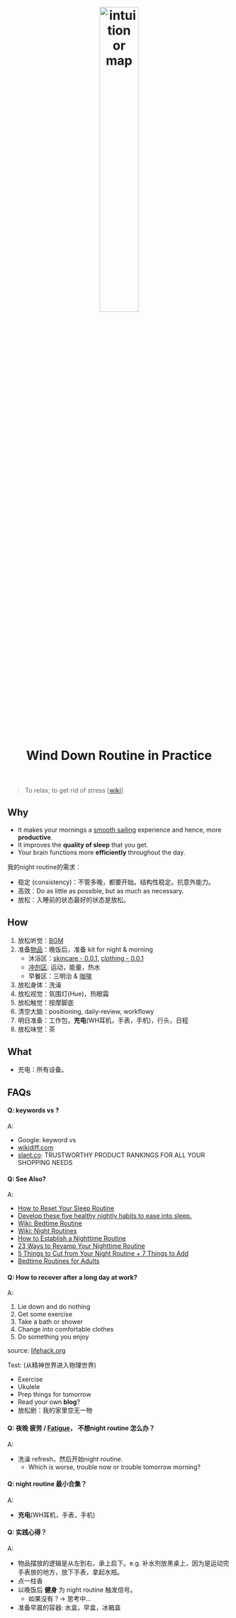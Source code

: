 <h1 align="center">
<br>
	<a href="https://www.pinterest.com/willwillwang/night-routine/">
  <img src="https://i.imgur.com/SknMh0w.png" alt="intuition or map" width=42%">
  </a>
  <br><br>
Wind Down Routine in Practice  <br><br>
</h1>

> To relax; to get rid of stress [[wiki](https://en.wiktionary.org/wiki/wind_down)]

## Why 

* It makes your mornings a [smooth sailing](https://en.wiktionary.org/wiki/smooth_sailing) experience and hence, more **productive**.
* It improves the **quality of sleep** that you get.
* Your brain functions more **efficiently** throughout the day.

我的night routine的需求：

* 稳定 (consistency)：不管多晚，都要开始。结构性稳定。抗意外能力。
* 高效：Do as little as possible, but as much as necessary. 
* 放松：入睡前的状态最好的状态是放松。

## How

1. 放松听觉：[BGM](https://open.spotify.com/playlist/4gPv60nM82v77CuM4x5aVz?si=uvCFGv6eRpSzZcFJzeVTTg)
1. 准备[物品](https://kit.co/will.wang.wang/morning-routine)：晚饭后，准备 kit for night & morning 
	* 沐浴区：[skincare - 0.0.1](https://i.imgur.com/roiQROu.png), [clothing - 0.0.1](https://i.imgur.com/aI2GRg4.png)
	* [冲剂区](https://i.imgur.com/rIjJeda.png): 运动，能量，热水
	* 早餐区：三明治 & [咖啡](https://i.imgur.com/T5VcmYr.png) 
1. 放松身体：洗澡
1. 放松视觉：氛围灯(Hue)，热眼霜
1. 放松触觉：按摩脚底
1. 清空大脑：positioning, daily-review, workflowy
1. 明日准备：工作包，**充电**(WH耳机，手表，手机)，行头，日程
1. 放松味觉：茶


## What 

* 充电：所有设备。

## FAQs

#### Q: keywords vs ?

A: 

* Google: keyword vs 
* [wikidiff.com](https://wikidiff.com/)
* [slant.co](https://www.slant.co/): TRUSTWORTHY PRODUCT RANKINGS FOR ALL YOUR SHOPPING NEEDS


#### Q: See Also?

A:

* [How to Reset Your Sleep Routine](https://www.sleepfoundation.org/sleep-hygiene/how-to-reset-your-sleep-routine)
* [Develop these five healthy nightly habits to ease into sleep.](https://www.sleep.org/design-perfect-bedtime-routine/)
* [Wiki: Bedtime Routine](https://www.wikihow.com/Category:Bedtime-Routine)
* [Wiki: Night Routines](https://www.wikihow.com/Category:Night-Routines)
* [How to Establish a Nighttime Routine](https://www.wikihow.com/Establish-a-Nighttime-Routine)
* [23 Ways to Revamp Your Nighttime Routine](https://www.healthline.com/health/nighttime-routine)
* [5 Things to Cut from Your Night Routine + 7 Things to Add](https://www.rebekah-joan.com/blog/night-routine-ideas)
* [Bedtime Routines for Adults](https://www.sleepfoundation.org/sleep-hygiene/bedtime-routine-for-adults)

#### Q: How to recover after a long day at work?

A: 

1. Lie down and do nothing
2. Get some exercise
3. Take a bath or shower
4. Change into comfortable clothes
5. Do something you enjoy

source: [lifehack.org](https://www.lifehack.org/articles/work/5-tips-for-recovering-after-long-day-work.html)

Test: (从精神世界进入物理世界)

* Exercise
* Ukulele
* Prep things for tomorrow
* Read your own **blog**?
* 放松剧：我的家里空无一物


#### Q: 夜晚 疲劳 / [Fatigue](https://www.wikiwand.com/en/Fatigue)， 不想night routine 怎么办？

A:

* 洗澡 refresh，然后开始night routine.
	* Which is worse, trouble now or trouble tomorrow morning? 

#### Q: night routine 最小合集？

A: 

* **充电**(WH耳机，手表，手机)
	
#### Q: 实践心得？

A:

* 物品摆放的逻辑是从左到右，承上启下。e.g. 补水剂放黑桌上，因为是运动完手表放的地方，放下手表，拿起水瓶。
* 点一柱香
* 以晚饭后 **健身** 为 night routine 触发信号。
	* 如果没有？-> 思考中...
* 准备早晨的容器: 水盒，早盒，冰箱盒